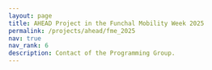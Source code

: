```yaml
---
layout: page
title: AHEAD Project in the Funchal Mobility Week 2025
permalink: /projects/ahead/fme_2025
nav: true
nav_rank: 6
description: Contact of the Programming Group.
---
```

